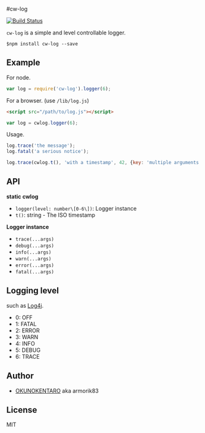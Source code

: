 #cw-log

[![Build Status](https://travis-ci.org/armorik83/cw-log.svg)](https://travis-ci.org/armorik83/cw-log)

`cw-log` is a simple and level controllable logger.

```
$npm install cw-log --save
```

## Example

For node.

```js
var log = require('cw-log').logger(6);
```

For a browser. (use `/lib/log.js`)

```html
<script src="/path/to/log.js"></script>
```

```js
var log = cwlog.logger(6);
```

Usage.

```js
log.trace('the message');
log.fatal('a serious notice');

log.trace(cwlog.t(), 'with a timestamp', 42, {key: 'multiple arguments'});
```

## API

**static cwlog**
- `logger(level: number\[0-6\])`: Logger instance
- `t()`: string - The ISO timestamp

**Logger instance**
- `trace(...args)`
- `debug(...args)`
- `info(...args)`
- `warn(...args)`
- `error(...args)`
- `fatal(...args)`

## Logging level
such as [Log4j](http://logging.apache.org/log4j/2.x/).

- 0: OFF
- 1: FATAL
- 2: ERROR
- 3: WARN
- 4: INFO
- 5: DEBUG
- 6: TRACE

## Author
- [OKUNOKENTARO](https://github.com/armorik83) aka armorik83

## License
MIT